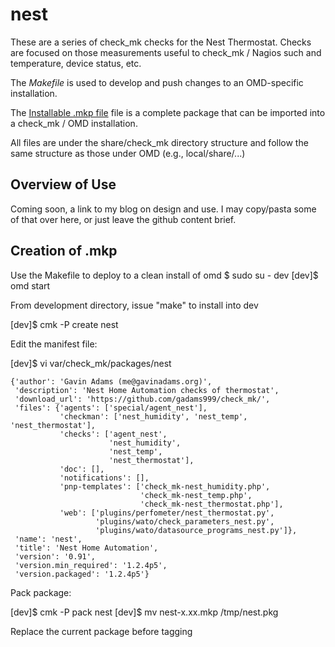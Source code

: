 nest
======
These are a series of check_mk checks for the Nest Thermostat. Checks are focused on those
measurements useful to check_mk / Nagios such and temperature, device status, etc.

The *Makefile* is used to develop and push changes to an OMD-specific installation.

The <a href="./nest.mkp">Installable .mkp file</a> file is a complete package that can be imported into a check_mk / OMD installation.

All files are under the share/check_mk directory structure and follow the same structure as those
under OMD (e.g., local/share/...)


## Overview of Use
Coming soon, a link to my blog on design and use. I may copy/pasta some of that over here, or just
leave the github content brief.

## Creation of .mkp
Use the Makefile to deploy to a clean install of omd
$ sudo su - dev
[dev]$ omd start
 
From development directory, issue "make" to install into dev

[dev]$ cmk -P create nest

Edit the manifest file:

[dev]$ vi var/check_mk/packages/nest
````
{'author': 'Gavin Adams (me@gavinadams.org)',
 'description': 'Nest Home Automation checks of thermostat',
 'download_url': 'https://github.com/gadams999/check_mk/',
 'files': {'agents': ['special/agent_nest'],
           'checkman': ['nest_humidity', 'nest_temp', 'nest_thermostat'],
           'checks': ['agent_nest',
                      'nest_humidity',
                      'nest_temp',
                      'nest_thermostat'],
           'doc': [],
           'notifications': [],
           'pnp-templates': ['check_mk-nest_humidity.php',
                             'check_mk-nest_temp.php',
                             'check_mk-nest_thermostat.php'],
           'web': ['plugins/perfometer/nest_thermostat.py',
                   'plugins/wato/check_parameters_nest.py',
                   'plugins/wato/datasource_programs_nest.py']},
 'name': 'nest',
 'title': 'Nest Home Automation',
 'version': '0.91',
 'version.min_required': '1.2.4p5',
 'version.packaged': '1.2.4p5'}
````

Pack package:

[dev]$ cmk -P pack nest
[dev]$ mv nest-x.xx.mkp /tmp/nest.pkg

Replace the current package before tagging

